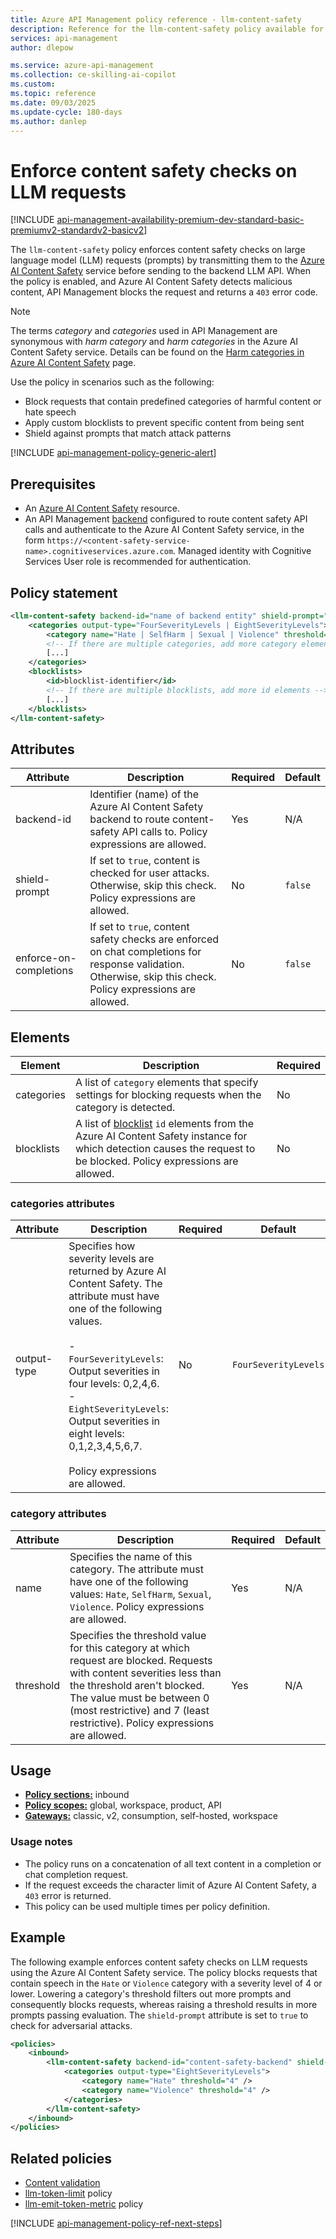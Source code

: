 ```yaml
---
title: Azure API Management policy reference - llm-content-safety
description: Reference for the llm-content-safety policy available for use in Azure API Management. Provides policy usage, settings, and examples.
services: api-management
author: dlepow

ms.service: azure-api-management
ms.collection: ce-skilling-ai-copilot
ms.custom:
ms.topic: reference
ms.date: 09/03/2025
ms.update-cycle: 180-days
ms.author: danlep
---
```


# Enforce content safety checks on LLM requests

[!INCLUDE [api-management-availability-premium-dev-standard-basic-premiumv2-standardv2-basicv2](../../includes/api-management-availability-premium-dev-standard-basic-premiumv2-standardv2-basicv2.md)]

The `llm-content-safety` policy enforces content safety checks on large language model (LLM) requests (prompts) by transmitting them to the [Azure AI Content Safety](/azure/ai-services/content-safety/overview) service before sending to the backend LLM API. When the policy is enabled, and Azure AI Content Safety detects malicious content, API Management blocks the request and returns a `403` error code. 

> [!NOTE]
> The terms _category_ and _categories_ used in API Management are synonymous with _harm category_ and _harm categories_ in the Azure AI Content Safety service. Details can be found on the [Harm categories in Azure AI Content Safety](/azure/ai-services/content-safety/concepts/harm-categories) page.

Use the policy in scenarios such as the following:

* Block requests that contain predefined categories of harmful content or hate speech
* Apply custom blocklists to prevent specific content from being sent
* Shield against prompts that match attack patterns

[!INCLUDE [api-management-policy-generic-alert](../../includes/api-management-policy-generic-alert.md)]

## Prerequisites

* An [Azure AI Content Safety](/azure/ai-services/content-safety/) resource. 
* An API Management [backend](backends.md) configured to route content safety API calls and authenticate to the Azure AI Content Safety service, in the form `https://<content-safety-service-name>.cognitiveservices.azure.com`. Managed identity with Cognitive Services User role is recommended for authentication.

## Policy statement

```xml
<llm-content-safety backend-id="name of backend entity" shield-prompt="true | false" enforce-on-completions="true | false">
    <categories output-type="FourSeverityLevels | EightSeverityLevels">
        <category name="Hate | SelfHarm | Sexual | Violence" threshold="integer" />
        <!-- If there are multiple categories, add more category elements -->
        [...]
    </categories>
    <blocklists>
        <id>blocklist-identifier</id>
        <!-- If there are multiple blocklists, add more id elements -->
        [...]
    </blocklists>
</llm-content-safety>
```

## Attributes

| Attribute           | Description                                                                                           | Required | Default |
| -------------- | ----------------------------------------------------------------------------------------------------- | -------- | ------- |
| backend-id	| Identifier (name) of the Azure AI Content Safety backend to route content-safety API calls to. Policy expressions are allowed.	|  Yes	| N/A |
| shield-prompt	| If set to `true`, content is checked for user attacks. Otherwise, skip this check. Policy expressions are allowed.	| No	| `false` |
| enforce-on-completions| If set to `true`, content safety checks are enforced on chat completions for response validation. Otherwise, skip this check. Policy expressions are allowed.	| No	| `false` |


## Elements

| Element	| Description	| Required |
| -------------- | -----| -------- |
| categories	| A list of `category` elements that specify settings for blocking requests when the category is detected. | 	No |
| blocklists	| A list of [blocklist](/azure/ai-services/content-safety/how-to/use-blocklist) `id` elements from the Azure AI Content Safety instance for which detection causes the request to be blocked. Policy expressions are allowed.	| No |

### categories attributes

| Attribute           | Description                                                                                           | Required | Default |
| -------------- | ----------------------------------------------------------------------------------------------------- | -------- | ------- |
| output-type	| Specifies how severity levels are returned by Azure AI Content Safety. The attribute must have one of the following values.<br /><br />- `FourSeverityLevels`: Output severities in four levels: 0,2,4,6.<br/>- `EightSeverityLevels`: Output severities in eight levels: 0,1,2,3,4,5,6,7.<br/><br/>Policy expressions are allowed.	| No	| `FourSeverityLevels` |


### category attributes

| Attribute           | Description                                                                                           | Required | Default |
| -------------- | ----------------------------------------------------------------------------------------------------- | -------- | ------- |
| name	| Specifies the name of this category. The attribute must have one of the following values: `Hate`, `SelfHarm`, `Sexual`, `Violence`. Policy expressions are allowed.	| Yes	| N/A |
| threshold	| Specifies the threshold value for this category at which request are blocked. Requests with content severities less than the threshold aren't blocked. The value must be between 0 (most restrictive) and 7 (least restrictive). Policy expressions are allowed.	| Yes	| N/A |


## Usage

- [**Policy sections:**](./api-management-howto-policies.md#understanding-policy-configuration) inbound
- [**Policy scopes:**](./api-management-howto-policies.md#scopes) global, workspace, product, API
- [**Gateways:**](api-management-gateways-overview.md) classic, v2, consumption, self-hosted, workspace

### Usage notes

* The policy runs on a concatenation of all text content in a completion or chat completion request.
* If the request exceeds the character limit of Azure AI Content Safety, a `403` error is returned.
* This policy can be used multiple times per policy definition.

## Example

The following example enforces content safety checks on LLM requests using the Azure AI Content Safety service. The policy blocks requests that contain speech in the `Hate` or `Violence` category with a severity level of 4 or lower. Lowering a category's threshold filters out more prompts and consequently blocks requests, whereas raising a threshold results in more prompts passing evaluation. The `shield-prompt` attribute is set to `true` to check for adversarial attacks.

```xml
<policies>
    <inbound>
        <llm-content-safety backend-id="content-safety-backend" shield-prompt="true">
            <categories output-type="EightSeverityLevels">
                <category name="Hate" threshold="4" />
                <category name="Violence" threshold="4" />
            </categories>
        </llm-content-safety>
    </inbound>
</policies>
```

## Related policies

* [Content validation](api-management-policies.md#content-validation)
* [llm-token-limit](llm-token-limit-policy.md) policy
* [llm-emit-token-metric](llm-emit-token-metric-policy.md) policy

[!INCLUDE [api-management-policy-ref-next-steps](../../includes/api-management-policy-ref-next-steps.md)]
